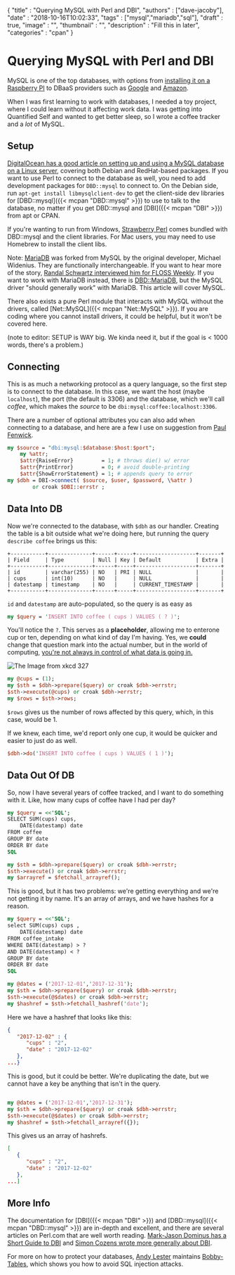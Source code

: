 {
"title" : "Querying MySQL with Perl and DBI",
"authors" : ["dave-jacoby"],
"date" : "2018-10-16T10:02:33",
"tags" : ["mysql","mariadb","sql"],
"draft" : true,
"image" : "",
"thumbnail" : "",
"description" : "Fill this in later",
"categories" : "cpan"
}

# Querying MySQL with Perl and DBI

MySQL is one of the top databases, with options from [installing it on a Raspberry PI](http://www.raspberry-projects.com/pi/software_utilities/web-servers/mysql) to DBaaS providers such as [Google](https://cloud.google.com/sql/) and [Amazon](https://aws.amazon.com/rds/).

When I was first learning to work with databases, I needed a toy project, where I could learn without it affecting work data. I was getting into Quantified Self and wanted to get better sleep, so I wrote a coffee tracker and a _lot_ of MySQL.

## Setup

[DigitalOcean has a good article on setting up and using a MySQL database on a Linux server](https://www.digitalocean.com/community/tutorials/a-basic-mysql-tutorial), covering both Debian and RedHat-based packages. If you want to use Perl to connect to the database as well, you need to add development packages for `DBD::mysql` to connect to. On the Debian side, run `apt-get install libmysqlclient-dev` to get the client-side dev libraries for [DBD::mysql]({{< mcpan "DBD::mysql" >}}) to use to talk to the database, no matter if you get DBD::mysql and [DBI]({{< mcpan "DBI" >}}) from apt or CPAN.

If you're wanting to run from Windows, [Strawberry Perl](http://strawberryperl.com/) comes bundled with DBD::mysql and the client libraries. For Mac users, you may need to use Homebrew to install the client libs.

Note: [MariaDB](https://mariadb.com/) was forked from MySQL by the original developer, Michael Widenius. They are functionally interchangeable. If you want to hear more of the story, [Randal Schwartz interviewed him for FLOSS Weekly](https://twit.tv/shows/floss-weekly/episodes/194). If you want to work with MariaDB instead, there is [DBD::MariaDB](https://mariadb.com/kb/en/library/perl-dbi/), but the MySQL driver "should generally work" with MariaDB. This article will cover MySQL.

There also exists a pure Perl module that interacts with MySQL without the drivers, called [Net::MySQL]({{< mcpan "Net::MySQL" >}}). If you are coding where you cannot install drivers, it could be helpful, but it won't be covered here.

(note to editor: SETUP is WAY big. We kinda need it, but if the goal is < 1000 words, there's a problem.)

## Connecting

This is as much a networking protocol as a query language, so the first step is to connect to the database. In this case, we want the host (maybe `localhost`), the port (the default is 3306) and the database, which we'll call _coffee_, which makes the _source_ to be `dbi:mysql:coffee:localhost:3306`.

There are a number of optional attributes you can also add when connecting to a database, and here are a few I use on suggestion from [Paul Fenwick](http://perltraining.com.au/talks/dbi-trick.pdf).

```perl
my $source = "dbi:mysql:$database:$host:$port";
    my %attr;
    $attr{RaiseError}         = 1; # throws die() w/ error
    $attr{PrintError}         = 0; # avoid double-printing
    $attr{ShowErrorStatement} = 1; # appends query to error
my $dbh = DBI->connect( $source, $user, $password, \%attr )
        or croak $DBI::errstr ;
```

## Data Into DB

Now we're connected to the database, with `$dbh` as our handler. Creating the table is a bit outside what we're doing here, but running the query `describe coffee` brings us this:

```text
+-----------+--------------+------+-----+-------------------+-------+
| Field     | Type         | Null | Key | Default           | Extra |
+-----------+--------------+------+-----+-------------------+-------+
| id        | varchar(255) | NO   | PRI | NULL              |       |
| cups      | int(10)      | NO   |     | NULL              |       |
| datestamp | timestamp    | NO   |     | CURRENT_TIMESTAMP |       |
+-----------+--------------+------+-----+-------------------+-------+
```

`id` and `datestamp` are auto-populated, so the query is as easy as

```perl
my $query = 'INSERT INTO coffee ( cups ) VALUES ( ? )';
```

You'll notice the `?`. This serves as a **placeholder**, allowing me to enterone cup or ten, depending on what kind of day I'm having. Yes, we **could** change that question mark into the actual number, but in the world of computing, [you're not always in control of what data is going in.](https://xkcd.com/327/)

![The Image from xkcd 327](exploits_of_a_mom.png)

```perl
my @cups = (1);
my $sth = $dbh->prepare($query) or croak $dbh->errstr;
$sth->execute(@cups) or croak $dbh->errstr;
my $rows = $sth->rows;
```

`$rows` gives us the number of rows affected by this query, which, in this case, would be 1.

If we knew, each time, we'd report only one cup, it would be quicker and easier to just do as well.

```perl
$dbh->do('INSERT INTO coffee ( cups ) VALUES ( 1 )');
```

## Data Out Of DB

So, now I have several years of coffee tracked, and I want to do something with it. Like, how many cups of coffee have I had per day?

```perl
my $query = <<'SQL';
SELECT SUM(cups) cups,
    DATE(datestamp) date
FROM coffee
GROUP BY date
ORDER BY date
SQL

my $sth = $dbh->prepare($query) or croak $dbh->errstr;
$sth->execute() or croak $dbh->errstr;
my $arrayref = $fetchall_arrayref();
```

This is good, but it has two problems: we're getting everything and we're not getting it by name. It's an array of arrays, and we have hashes for a reason.

```perl
my $query = <<'SQL';
select SUM(cups) cups ,
    DATE(datestamp) date
FROM coffee_intake
WHERE DATE(datestamp) > ?
AND DATE(datestamp) < ?
GROUP BY date
ORDER BY date
SQL

my @dates = ('2017-12-01','2017-12-31');
my $sth = $dbh->prepare($query) or croak $dbh->errstr;
$sth->execute(@$dates) or croak $dbh->errstr;
my $hashref = $sth->fetchall_hashref('date');
```

Here we have a hashref that looks like this:

```json
{
   "2017-12-02" : {
      "cups" : "2",
      "date" : "2017-12-02"
   },
...}
```

This is good, but it could be better. We're duplicating the date, but we cannot have a key be anything that isn't in the query.

```perl

my @dates = ('2017-12-01','2017-12-31');
my $sth = $dbh->prepare($query) or croak $dbh->errstr;
$sth->execute(@$dates) or croak $dbh->errstr;
my $hashref = $sth->fetchall_arrayref({});
```

This gives us an array of hashrefs.

```json
[
   {
      "cups" : "2",
      "date" : "2017-12-02"
   },
...]
```

## More Info

The documentation for [DBI]({{< mcpan "DBI" >}}) and [DBD::mysql]({{< mcpan "DBD::mysql" >}}) are in-depth and excellent, and there are several articles on Perl.com that are well worth reading. [Mark-Jason Dominus has a Short Guide to DBI](https://www.perl.com/pub/1999/10/DBI.html/)  and [Simon Cozens wrote more generally about DBI](https://www.perl.com/pub/2003/10/23/databases.html/).

For more on how to protect your databases, [Andy Lester](https://blog.petdance.com/) maintains [Bobby-Tables](http://bobby-tables.com/), which shows you how to avoid SQL injection attacks.
